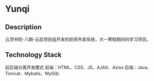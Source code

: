 # Yunqi
## Description
云顶书院-八期-云启项目组开发的奶茶外卖系统，大一寒假期间的学习项目。
## Technology Stack
前后端分离开发模式
前端：HTML、CSS、JS、AJAX、Axios
后端：Java、Tomcat、Mybatis、MySQL
